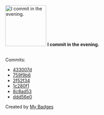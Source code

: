 <img src="https://github.com/my-badges/my-badges/blob/master/src/all-badges/time-of-commit/evening-commits.png?raw=true" alt="I commit in the evening." title="I commit in the evening." width="128">
<strong>I commit in the evening.</strong>
<br><br>

Commits:

- <a href="https://github.com/JokeTrue/otus-algo/commit/433007d278b87fa53faca71db7cceeb031c0f778">433007d</a>
- <a href="https://github.com/JokeTrue/my-arts/commit/759f9b698850280f52b27eced50d1eee7cee24ca">759f9b6</a>
- <a href="https://github.com/JokeTrue/my-arts/commit/2f52f3470503be91eea6ae878939c7d0aa717241">2f52f34</a>
- <a href="https://github.com/JokeTrue/my-arts/commit/1c280f1051cba0da779c311ff280dbad3a627054">1c280f1</a>
- <a href="https://github.com/JokeTrue/my-arts/commit/8c8ad53ee00d00a02faf472dfa616b6bf86ad07d">8c8ad53</a>
- <a href="https://github.com/JokeTrue/my-arts/commit/ddd56e03b3686d55263923a51d8a24ea294a1c29">ddd56e0</a>


Created by <a href="https://github.com/my-badges/my-badges">My Badges</a>